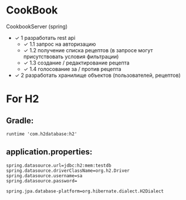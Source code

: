 # CookBook
CookbookServer (spring)
* ✓ 1 разработать rest api
  * ✓ 1.1 запрос на авторизацию
  * ✓ 1.2 получение списка рецептов (в запросе могут присутствовать условия фильтрации)
  * ✓ 1.3 создание / редактирование рецепта
  * ✓ 1.4 голосование за / против рецепта
* ✓ 2 разработать хранилище объектов (пользователей, рецептов)

# For H2
## Gradle:
```
runtime 'com.h2database:h2'
```

## application.properties:
```
spring.datasource.url=jdbc:h2:mem:testdb
spring.datasource.driverClassName=org.h2.Driver
spring.datasource.username=sa
spring.datasource.password=

spring.jpa.database-platform=org.hibernate.dialect.H2Dialect
```
